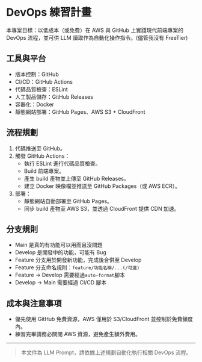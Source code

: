 # DevOps 練習計畫

本專案目標：以低成本（或免費）在 AWS 與 GitHub 上實踐現代前端專案的 DevOps 流程，並可供 LLM 讀取作為自動化操作指令。(儘管我沒有 FreeTier)

## 工具與平台

- 版本控制：GitHub
- CI/CD：GitHub Actions
- 代碼品質檢查：ESLint
- 人工製品儲存：GitHub Releases
- 容器化：Docker
- 靜態網站部署：GitHub Pages、AWS S3 + CloudFront

## 流程規劃

1. 代碼推送至 GitHub。
2. 觸發 GitHub Actions：
   - 執行 ESLint 進行代碼品質檢查。
   - Build 前端專案。
   - 產生 build 產物並上傳至 GitHub Releases。
   - 建立 Docker 映像檔並推送至 GitHub Packages（或 AWS ECR）。
3. 部署：
   - 靜態網站自動部署至 GitHub Pages。
   - 同步 build 產物至 AWS S3，並透過 CloudFront 提供 CDN 加速。
## 分支規則
- Main 是真的有功能可以用而且沒問題
- Develop 是開發中的功能，可能有 Bug
- Feature 分支用於開發新功能，完成後合併至 Develop
- Feature 分支命名規則：`feature/功能名稱/...(/可選)`
- Feature -> Develop 需要經過`auto-format`腳本
- Develop -> Main 需要經過 CI/CD 腳本
## 成本與注意事項

- 優先使用 GitHub 免費資源，AWS 僅用於 S3/CloudFront 並控制於免費額度內。
- 練習完畢請務必關閉 AWS 資源，避免產生額外費用。

---

> 本文件為 LLM Prompt，請依據上述規劃自動化執行相關 DevOps 流程。
